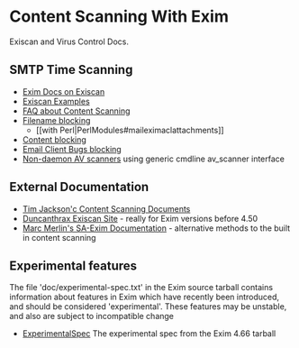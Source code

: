 
Content Scanning With Exim
==========================

Exiscan and Virus Control Docs.

SMTP Time Scanning
------------------
-   [Exim Docs on
    Exiscan](http://www.exim.org/exim-html-current/doc/html/spec_html/ch-content_scanning_at_acl_time.html)
-   [Exiscan Examples](ExiscanExamples)
-   [FAQ about Content Scanning](ContentScanningFrequentQuestions)
-   [Filename blocking](ExiscanFilenameBlocking)
    - [[with Perl|PerlModules#maileximaclattachments]]
-   [Content blocking](ExiscanContentBlocking)
-   [Email Client Bugs blocking](ExiscanBugBlocking)
-   [Non-daemon AV scanners](ExiscanGenericAVScanner) using generic
    cmdline av\_scanner interface

External Documentation
----------------------
-   [Tim Jackson'c Content Scanning
    Documents](http://www.timj.co.uk/linux/exim.php)
-   [Duncanthrax Exiscan Site](http://duncanthrax.net/exiscan-acl/) -
    really for Exim versions before 4.50
-   [Marc Merlin's SA-Exim
    Documentation](http://marc.merlins.org/linux/exim/sa.html) -
    alternative methods to the built in content scanning

Experimental features
---------------------

The file 'doc/experimental-spec.txt' in the Exim source tarball contains
information about features in Exim which have recently been introduced,
and should be considered 'experimental'. These features may be unstable,
and also are subject to incompatible change
-   [ExperimentalSpec](ExperimentalSpec) The experimental spec from
    the Exim 4.66 tarball
